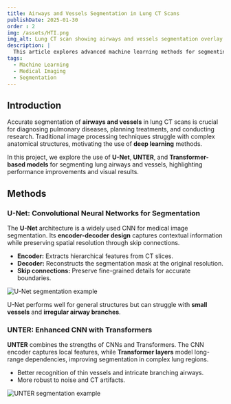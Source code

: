 ```yaml
---
title: Airways and Vessels Segmentation in Lung CT Scans
publishDate: 2025-01-30
order : 2
img: /assets/HTI.png
img_alt: Lung CT scan showing airways and vessels segmentation overlay
description: |
  This article explores advanced machine learning methods for segmenting airways and vessels in lung CT scans. We discuss U-Net, UNTER, and Transformer-based architectures with visual examples.
tags:
  - Machine Learning
  - Medical Imaging
  - Segmentation
---
```


## Introduction

Accurate segmentation of **airways and vessels** in lung CT scans is crucial for diagnosing pulmonary diseases, planning treatments, and conducting research. Traditional image processing techniques struggle with complex anatomical structures, motivating the use of **deep learning** methods.  

In this project, we explore the use of **U-Net**, **UNTER**, and **Transformer-based models** for segmenting lung airways and vessels, highlighting performance improvements and visual results.

## Methods

### U-Net: Convolutional Neural Networks for Segmentation

The **U-Net** architecture is a widely used CNN for medical image segmentation. Its **encoder-decoder design** captures contextual information while preserving spatial resolution through skip connections.  

- **Encoder:** Extracts hierarchical features from CT slices.  
- **Decoder:** Reconstructs the segmentation mask at the original resolution.  
- **Skip connections:** Preserve fine-grained details for accurate boundaries.

![U-Net segmentation example](/assets/unet.png)

U-Net performs well for general structures but can struggle with **small vessels** and **irregular airway branches**.

### UNTER: Enhanced CNN with Transformers

**UNTER** combines the strengths of CNNs and Transformers. The CNN encoder captures local features, while **Transformer layers** model long-range dependencies, improving segmentation in complex lung regions.  

- Better recognition of thin vessels and intricate branching airways.  
- More robust to noise and CT artifacts.  

![UNTER segmentation example](/assets/unter.png)

